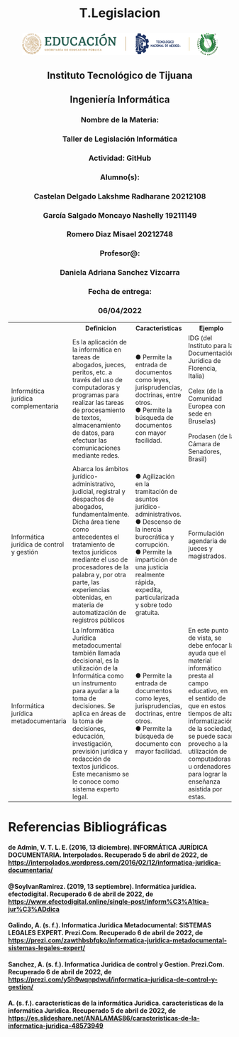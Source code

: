  # <p align="center"> T.Legislacion
<p align="center"> <img src ="../MISC/LOGO.png" /></p>
<h2 align="center">Instituto Tecnológico de Tijuana</h2>
 <h2 align="center">Ingeniería Informática</h2>
 <h3 align="center">Nombre de la Materia:</h3>
 <h3 align="center">Taller de Legislación Informática</h3>
 <h3 align="center">Actividad: GitHub</h3>
 <h3 align="center">Alumno(s):</h3><h3 align="center"> Castelan Delgado Lakshme Radharane 20212108 </h3>
 <h3 align="center">García Salgado Moncayo Nashelly 19211149</h3>
 <h3 align="center"> Romero Diaz Misael 20212748
 <h3 align="center">Profesor@:</h3>
 <h3 align="center">Daniela Adriana Sanchez Vizcarra</h3>
 <h3 align="center">Fecha de entrega:</h3>
 <h3 align="center">06/04/2022</h3>

<table>
<tr>
<th>  </th>
<th > Definicion </th>
<th> Caracteristicas </th> 
<th> Ejemplo </th>
</tr>
 <tr>
<td>Informática jurídica complementaria </td>
  <td>Es la aplicación de la informática en tareas de abogados, jueces, peritos, etc. a través del uso de computadoras y programas para realizar las tareas de procesamiento de textos, almacenamiento de datos, para efectuar las comunicaciones mediante redes.  </td>
<td> ● Permite la entrada de  documentos como leyes, jurisprudencias, doctrinas, entre otros. <br>
● Permite la búsqueda de documentos con mayor facilidad. </td> 
<td>IDG (del Instituto para la Documentación Jurídica de Florencia, Italia) <br><br>
Celex (de la Comunidad Europea con sede en Bruselas)<br><br>
Prodasen (de la Cámara de Senadores, Brasil) </td>
  </tr>
 <tr>
<td> Informática jurídica de control y gestión </td>
  <td>Abarca los ámbitos jurídico-administrativo, judicial, registral y despachos de abogados, fundamentalmente. Dicha área tiene como antecedentes el tratamiento de textos jurídicos mediante el uso de procesadores de la palabra y, por otra parte, las experiencias obtenidas, en materia de automatización de registros públicos</td>
  <td>● Agilización en la tramitación de asuntos jurídico-administrativos.<br>
● Descenso de la inercia burocrática y corrupción.<br>
● Permite la impartición de una justicia realmente rápida, expedita, particularizada y sobre todo gratuita.</td>
  <td>Formulación agendaria de jueces y magistrados.</td>
  </tr>
 <tr>
<td> Informática jurídica metadocumentaria </td>
  <td>La Informática Jurídica metadocumental también llamada decisional, es la utilización de la Informática como un instrumento para ayudar a la toma de decisiones. Se aplica en áreas de la toma de decisiones, educación, investigación, previsión jurídica y redacción de textos jurídicos. Este mecanismo se le conoce como sistema experto legal.</td>
  <td>● Permite la entrada de documentos como leyes, jurisprudencias, doctrinas, entre otros.<br>
   ● Permite la búsqueda de documento con mayor facilidad.</td>
  <td>En este punto de vista, se debe enfocar la ayuda que el material informático presta al campo educativo, en el sentido de que en estos tiempos de alta informatización de la sociedad, se puede sacar provecho a la utilización de computadoras u ordenadores para lograr la enseñanza asistida por estas.</td>
  </tr>
 </table>

# Referencias Bibliográficas

#### de Admin, V. T. L. E. (2016, 13 diciembre). INFORMÁTICA JURÍDICA DOCUMENTARIA. Interpolados. Recuperado 5 de abril de 2022, de https://interpolados.wordpress.com/2016/02/12/informatica-juridica-documentaria/
#### @SoyIvanRamirez. (2019, 13 septiembre). Informática jurídica. efectodigital. Recuperado 6 de abril de 2022, de https://www.efectodigital.online/single-post/inform%C3%A1tica-jur%C3%ADdica
#### Galindo, A. (s. f.). Informatica Juridica Metadocumental: SISTEMAS LEGALES EXPERT. Prezi.Com. Recuperado 6 de abril de 2022, de https://prezi.com/zawthbsbfqko/informatica-juridica-metadocumental-sistemas-legales-expert/
#### Sanchez, A. (s. f.). Informatica Juridica de control y Gestion. Prezi.Com. Recuperado 6 de abril de 2022, de https://prezi.com/y5h9wqnpdwul/informatica-juridica-de-control-y-gestion/
#### A. (s. f.). características de la informática Juridica. características de la informática Juridica. Recuperado 5 de abril de 2022, de https://es.slideshare.net/ANALAMAS86/caracteristicas-de-la-informatica-juridica-48573949
